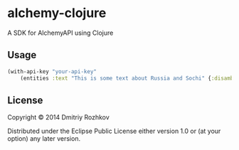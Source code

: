 # alchemy-clojure

A SDK for AlchemyAPI using Clojure

## Usage

```clojure
(with-api-key "your-api-key" 
    (entities :text "This is some text about Russia and Sochi" {:disambiguate 0}))
````

## License

Copyright © 2014 Dmitriy Rozhkov

Distributed under the Eclipse Public License either version 1.0 or (at
your option) any later version.
